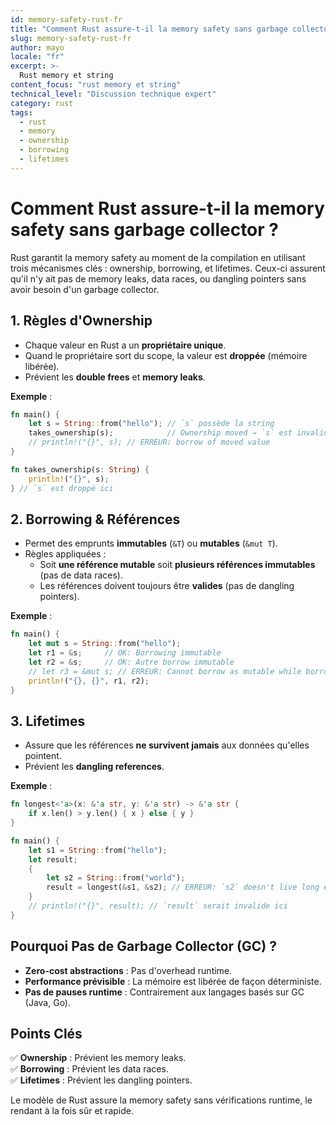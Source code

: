 ```yaml
---
id: memory-safety-rust-fr
title: "Comment Rust assure-t-il la memory safety sans garbage collector ?"
slug: memory-safety-rust-fr
author: mayo
locale: "fr"
excerpt: >-
  Rust memory et string
content_focus: "rust memory et string"
technical_level: "Discussion technique expert"
category: rust
tags:
  - rust
  - memory
  - ownership
  - borrowing
  - lifetimes
---
```


# Comment Rust assure-t-il la memory safety sans garbage collector ?

Rust garantit la memory safety au moment de la compilation en utilisant trois mécanismes clés : ownership, borrowing, et lifetimes. Ceux-ci assurent qu'il n'y ait pas de memory leaks, data races, ou dangling pointers sans avoir besoin d'un garbage collector.

## 1. Règles d'Ownership

- Chaque valeur en Rust a un **propriétaire unique**.
- Quand le propriétaire sort du scope, la valeur est **droppée** (mémoire libérée).
- Prévient les **double frees** et **memory leaks**.

**Exemple** :
```rust
fn main() {
    let s = String::from("hello"); // `s` possède la string
    takes_ownership(s);            // Ownership moved → `s` est invalide ici
    // println!("{}", s); // ERREUR: borrow of moved value
}

fn takes_ownership(s: String) { 
    println!("{}", s); 
} // `s` est droppé ici
```

## 2. Borrowing & Références

- Permet des emprunts **immutables** (`&T`) ou **mutables** (`&mut T`).
- Règles appliquées :
  - Soit **une référence mutable** soit **plusieurs références immutables** (pas de data races).
  - Les références doivent toujours être **valides** (pas de dangling pointers).

**Exemple** :
```rust
fn main() {
    let mut s = String::from("hello");
    let r1 = &s;     // OK: Borrowing immutable
    let r2 = &s;     // OK: Autre borrow immutable
    // let r3 = &mut s; // ERREUR: Cannot borrow as mutable while borrowed as immutable
    println!("{}, {}", r1, r2);
}
```

## 3. Lifetimes

- Assure que les références **ne survivent jamais** aux données qu'elles pointent.
- Prévient les **dangling references**.

**Exemple** :
```rust
fn longest<'a>(x: &'a str, y: &'a str) -> &'a str {
    if x.len() > y.len() { x } else { y }
}

fn main() {
    let s1 = String::from("hello");
    let result;
    {
        let s2 = String::from("world");
        result = longest(&s1, &s2); // ERREUR: `s2` doesn't live long enough
    }
    // println!("{}", result); // `result` serait invalide ici
}
```

## Pourquoi Pas de Garbage Collector (GC) ?

- **Zero-cost abstractions** : Pas d'overhead runtime.
- **Performance prévisible** : La mémoire est libérée de façon déterministe.
- **Pas de pauses runtime** : Contrairement aux langages basés sur GC (Java, Go).

## Points Clés

✅ **Ownership** : Prévient les memory leaks.  
✅ **Borrowing** : Prévient les data races.  
✅ **Lifetimes** : Prévient les dangling pointers.

Le modèle de Rust assure la memory safety sans vérifications runtime, le rendant à la fois sûr et rapide.